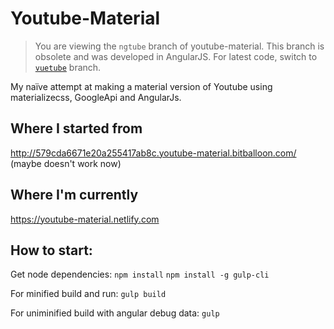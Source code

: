 # Youtube-Material

> You are viewing the `ngtube` branch of youtube-material. This branch is obsolete and was developed in AngularJS. For latest code, switch to [`vuetube`](https://github.com/pranavjindal999/Youtube-Material/tree/vuetube) branch.

My naïve attempt at making a material version of Youtube using materializecss, GoogleApi and AngularJs.

## Where I started from

http://579cda6671e20a255417ab8c.youtube-material.bitballoon.com/ (maybe doesn't work now)

## Where I'm currently

https://youtube-material.netlify.com

## How to start:

Get node dependencies:
`npm install`
`npm install -g gulp-cli`

For minified build and run:
`gulp build`

For uniminified build with angular debug data:
`gulp`

